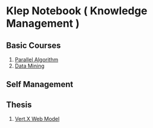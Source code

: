 # Klep Notebook \( Knowledge Management \)

## Basic Courses

1. [Parallel Algorithm](/note-parallel-algorithm/README.md)
2. [Data Mining](/node-data-mining/README.md)

## Self Management

## Thesis

1. [Vert.X Web Model](/thesis-vert.x/README.md)



